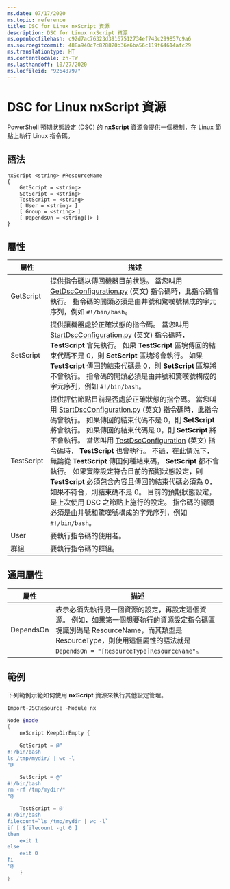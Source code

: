 ```yaml
---
ms.date: 07/17/2020
ms.topic: reference
title: DSC for Linux nxScript 資源
description: DSC for Linux nxScript 資源
ms.openlocfilehash: c92d7ac76323d39167512734ef743c299857c9a6
ms.sourcegitcommit: 488a940c7c828820b36a6ba56c119f64614afc29
ms.translationtype: HT
ms.contentlocale: zh-TW
ms.lasthandoff: 10/27/2020
ms.locfileid: "92648797"
---
```

# <a name="dsc-for-linux-nxscript-resource"></a>DSC for Linux nxScript 資源

PowerShell 預期狀態設定 (DSC) 的 **nxScript** 資源會提供一個機制，在 Linux 節點上執行 Linux 指令碼。

## <a name="syntax"></a>語法

```Syntax
nxScript <string> #ResourceName
{
    GetScript = <string>
    SetScript = <string>
    TestScript = <string>
    [ User = <string> ]
    [ Group = <string> ]
    [ DependsOn = <string[]> ]
}
```

## <a name="properties"></a>屬性

|屬性 |描述 |
|---|---|
|GetScript |提供指令碼以傳回機器目前狀態。 當您叫用 [GetDscConfiguration.py](https://github.com/Microsoft/PowerShell-DSC-for-Linux#performing-dsc-operations-from-the-linux-computer) \(英文\) 指令碼時，此指令碼會執行。 指令碼的開頭必須是由井號和驚嘆號構成的字元序列，例如 `#!/bin/bash`。 |
|SetScript |提供讓機器處於正確狀態的指令碼。 當您叫用 [StartDscConfiguration.py](https://github.com/Microsoft/PowerShell-DSC-for-Linux#performing-dsc-operations-from-the-linux-computer) \(英文\) 指令碼時， **TestScript** 會先執行。 如果 **TestScript** 區塊傳回的結束代碼不是 0，則 **SetScript** 區塊將會執行。 如果 **TestScript** 傳回的結束代碼是 0，則 **SetScript** 區塊將不會執行。 指令碼的開頭必須是由井號和驚嘆號構成的字元序列，例如 `#!/bin/bash`。 |
|TestScript |提供評估節點目前是否處於正確狀態的指令碼。 當您叫用 [StartDscConfiguration.py](https://github.com/Microsoft/PowerShell-DSC-for-Linux#performing-dsc-operations-from-the-linux-computer) \(英文\) 指令碼時，此指令碼會執行。 如果傳回的結束代碼不是 0，則 **SetScript** 將會執行。 如果傳回的結束代碼是 0，則 **SetScript** 將不會執行。 當您叫用 [TestDscConfiguration](https://github.com/Microsoft/PowerShell-DSC-for-Linux#performing-dsc-operations-from-the-linux-computer) \(英文\) 指令碼時， **TestScript** 也會執行。 不過，在此情況下，無論從 **TestScript** 傳回何種結束碼， **SetScript** 都不會執行。 如果實際設定符合目前的預期狀態設定，則 **TestScript** 必須包含內容且傳回的結束代碼必須為 0，如果不符合，則結束碼不是 0。 目前的預期狀態設定，是上次使用 DSC 之節點上施行的設定。 指令碼的開頭必須是由井號和驚嘆號構成的字元序列，例如 `#!/bin/bash`。 |
|User |要執行指令碼的使用者。 |
|群組 |要執行指令碼的群組。 |

## <a name="common-properties"></a>通用屬性

|屬性 |描述 |
|---|---|
|DependsOn |表示必須先執行另一個資源的設定，再設定這個資源。 例如，如果第一個想要執行的資源設定指令碼區塊識別碼是 ResourceName，而其類型是 ResourceType，則使用這個屬性的語法就是 `DependsOn = "[ResourceType]ResourceName"`。 |

## <a name="example"></a>範例

下列範例示範如何使用 **nxScript** 資源來執行其他設定管理。

```powershell
Import-DSCResource -Module nx

Node $node
{
    nxScript KeepDirEmpty {

    GetScript = @"
#!/bin/bash
ls /tmp/mydir/ | wc -l
"@

    SetScript = @"
#!/bin/bash
rm -rf /tmp/mydir/*
"@

    TestScript = @'
#!/bin/bash
filecount=`ls /tmp/mydir | wc -l`
if [ $filecount -gt 0 ]
then
    exit 1
else
    exit 0
fi
'@
    }
}
```
